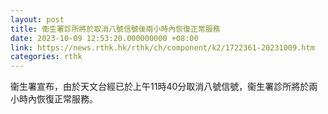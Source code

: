 ```yaml
---
layout: post
title: 衞生署診所將於取消八號信號後兩小時內恢復正常服務
date: 2023-10-09 12:53:20.000000000 +08:00
link: https://news.rthk.hk/rthk/ch/component/k2/1722361-20231009.htm
categories: rthk
---
```


衞生署宣布，由於天文台經已於上午11時40分取消八號信號，衞生署診所將於兩小時內恢復正常服務。
